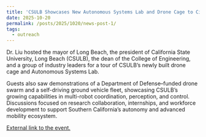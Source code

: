 ```yaml
---
title: 'CSULB Showcases New Autonomous Systems Lab and Drone Cage to City and Industry Leaders'
date: 2025-10-20
permalink: /posts/2025/1020/news-post-1/
tags:
  - outreach
---
```


Dr. Liu hosted the mayor of Long Beach, the president of California State University, Long Beach (CSULB), the dean of the College of Engineering, and a group of industry leaders for a tour of CSULB’s newly built drone cage and Autonomous Systems Lab. 

Guests also saw demonstrations of a Department of Defense–funded drone swarm and a self-driving ground vehicle fleet, showcasing CSULB’s growing capabilities in multi-robot coordination, perception, and control. Discussions focused on research collaboration, internships, and workforce development to support Southern California’s autonomy and advanced mobility ecosystem.


[External link to the event.](https://www.presstelegram.com/2025/10/20/csulbs-college-of-engineering-awarded-2-27m-federal-grant-to-help-improve-its-facilities/)
